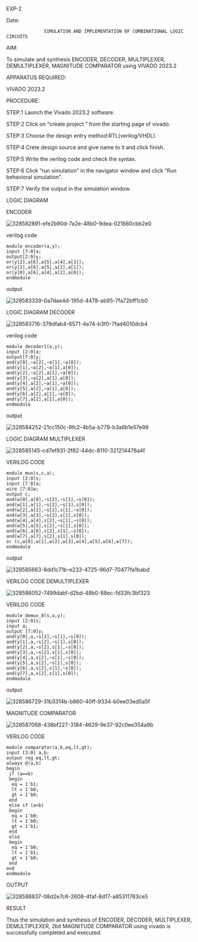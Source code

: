 EXP-2

Date:

                  SIMULATION AND IMPLEMENTATION OF COMBINATIONAL LOGIC CIRCUITS

AIM:

 To simulate and synthesis ENCODER, DECODER, MULTIPLEXER, DEMULTIPLEXER, MAGNITUDE COMPARATOR using VIVADO 2023.2

APPARATUS REQUIRED: 

VIVADO 2023.2

PROCEDURE:

STEP:1 Launch the Vivado 2023.2 software.

STEP:2 Click on “create project ” from the starting page of vivado.

STEP:3 Choose the design entry method:RTL(verilog/VHDL).

STEP:4 Crete design source and give name to it and click finish.

STEP:5 Write the verilog code and check the syntax.

STEP:6 Click “run simulation” in the navigator window and click “Run behavioral simulation”.

STEP:7 Verify the output in the simulation window.

LOGIC DIAGRAM

ENCODER

![328582891-efe2b90d-7a2e-48b0-9dea-021660cbb2e0](https://github.com/Naradinakar/VLSI-LAB-EXP-2/assets/161109578/a4c2fe52-0bdc-4e2b-b429-30c06d4ab85e)



verilog code
```
module encoder(a,y);
input [7:0]a;
output[2:0]y;
or(y[2],a[6],a[5],a[4],a[3]);
or(y[1],a[6],a[5],a[2],a[1]);
or(y[0],a[6],a[4],a[2],a[0]);
endmodule
```
output

![328583339-0a7dae4d-195d-4478-ab95-7fa72bff1cb0](https://github.com/Naradinakar/VLSI-LAB-EXP-2/assets/161109578/a09c0e81-b8fb-4c24-883a-c46ac6fd4998)



LOGIC DIAGRAM DECODER

![328583716-379dfab4-6571-4e74-b3f0-7fad4010dcb4](https://github.com/Naradinakar/VLSI-LAB-EXP-2/assets/161109578/a7faf161-6a01-4f9b-a32d-578d1307d2b1)


verilog code
```
module decoder1(a,y);
input [2:0]a;
output[7:0]y;
and(y[0],~a[2],~a[1],~a[0]);
and(y[1],~a[2],~a[1],a[0]);
and(y[2],~a[2],a[1],~a[0]);
and(y[3],~a[2],a[1],a[0]);
and(y[4],a[2],~a[1],~a[0]);
and(y[5],a[2],~a[1],a[0]);
and(y[6],a[2],a[1],~a[0]);
and(y[7],a[2],a[1],a[0]);
endmodule
```
output

![328584252-21cc150c-9fc2-4b5a-b779-b3a6b1e57e98](https://github.com/Naradinakar/VLSI-LAB-EXP-2/assets/161109578/714a9ab3-1743-44f2-b514-e0c7d717a3a2)


LOGIC DIAGRAM MULTIPLEXER

![328585145-cd7ef931-2f82-44dc-8110-321214476a4f](https://github.com/Naradinakar/VLSI-LAB-EXP-2/assets/161109578/0f167682-8652-4924-ab99-c8a102da91b7)



VERILOG CODE
```
module mux(s,c,a);
input [2:0]s;
input [7:0]a;
wire [7:0]w;
output c;
and(w[0],a[0],~s[2],~s[1],~s[0]);
and(w[1],a[1],~s[2],~s[1],s[0]);
and(w[2],a[2],~s[2],s[1],~s[0]);
and(w[3],a[3],~s[2],s[1],s[0]);
and(w[4],a[4],s[2],~s[1],~s[0]);
and(w[5],a[5],s[2],~s[1],s[0]);
and(w[6],a[6],s[2],s[1],~s[0]);
and(w[7],a[7],s[2],s[1],s[0]);
or (c,w[0],w[1],w[2],w[3],w[4],w[5],w[6],w[7]);
endmodule
```
output

![328585663-8dd1c71b-e233-4725-96d7-70477fa1babd](https://github.com/Naradinakar/VLSI-LAB-EXP-2/assets/161109578/353bfdfb-d324-4001-88b3-62a209d0ad82)


VERILOG CODE DEMULTIPLEXER

![328586052-7499dabf-d2bd-48b0-88ec-fd33fc3bf323](https://github.com/Naradinakar/VLSI-LAB-EXP-2/assets/161109578/fcd22d04-7fd7-4eed-b52e-d95dda928859)



VERILOG CODE
```
module demux_8(s,a,y);
input [2:0]s;
input a;
output [7:0]y;
and(y[0],a,~s[2],~s[1],~s[0]);
and(y[1],a,~s[2],~s[1],s[0]);
and(y[2],a,~s[2],s[1],~s[0]);
and(y[3],a,~s[2],s[1],s[0]);
and(y[4],a,s[2],~s[1],~s[0]);
and(y[5],a,s[2],~s[1],s[0]);
and(y[6],a,s[2],s[1],~s[0]);
and(y[7],a,s[2],s[1],s[0]);
endmodule
```

output

![328586729-31b3314b-b860-40ff-9334-b0ee03ed5a5f](https://github.com/Naradinakar/VLSI-LAB-EXP-2/assets/161109578/34d8a62b-d1c3-4189-ae99-61fdd1dfc626)


MAGNITUDE COMPARATOR

![328587068-438bf227-3184-4629-9e37-92c0ee354a9b](https://github.com/Naradinakar/VLSI-LAB-EXP-2/assets/161109578/dce862e5-1f4d-4b87-862f-c84cc067275f)


VERILOG CODE
```
module comparator(a,b,eq,lt,gt);
input [3:0] a,b;
output reg eq,lt,gt;
always @(a,b)
begin
 if (a==b)
 begin
  eq = 1'b1;
  lt = 1'b0;
  gt = 1'b0;
 end
 else if (a>b)
 begin
  eq = 1'b0;
  lt = 1'b0;
  gt = 1'b1;
 end
 else
 begin
  eq = 1'b0;
  lt = 1'b1;
  gt = 1'b0;
 end
end 
endmodule
```
OUTPUT

![328588837-08d2e7c6-2608-4faf-8d17-a85311763ce5](https://github.com/Naradinakar/VLSI-LAB-EXP-2/assets/161109578/8191bde6-5b64-4926-9028-b186ab533b56)


RESULT

Thus the simulation and synthesis of ENCODER, DECODER, MULTIPLEXER, DEMULTIPLEXER, 2bit MAGNITUDE COMPARATOR using vivado is successfully completed and executed.



